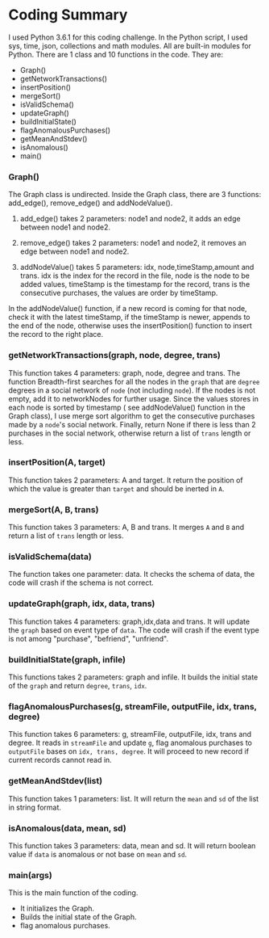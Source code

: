 # Coding Summary

I used Python 3.6.1 for this coding challenge. In the Python script, I used sys, time, json, collections and math modules. All are built-in modules for Python.
There are 1 class and 10 functions in the code. They are:

* Graph()
* getNetworkTransactions()
* insertPosition()
* mergeSort()
* isValidSchema()
* updateGraph()
* buildInitialState()
* flagAnomalousPurchases()
* getMeanAndStdev()
* isAnomalous()
* main()

### Graph()

The Graph class is undirected. Inside the Graph class, there are 3 functions: add_edge(), remove_edge() and addNodeValue(). 

1. add_edge() takes 2 parameters: node1 and node2, it adds an edge between node1 and node2.

2. remove_edge() takes 2 parameters: node1 and node2, it removes an edge between node1 and node2.

3. addNodeValue() takes 5 parameters: idx, node,timeStamp,amount and trans. idx is the index for the record in the file, node is the node to be added values, timeStamp is the timestamp for the record, trans is the consecutive purchases, the values are order by timeStamp. 

In the addNodeValue() function, if a new record is coming for that node, check it with the latest timeStamp, if the timeStamp is newer, appends to the end of the node, otherwise uses the insertPosition() function to insert the record to the right place.

### getNetworkTransactions(graph, node, degree, trans)

This function takes 4 parameters: graph, node, degree and trans. The function Breadth-first searches for all the nodes in the `graph` that are `degree` degrees in a social network of `node` (not including `node`). 
If the nodes is not empty, add it to networkNodes for further usage. Since the values stores in each node is sorted by timestamp ( see addNodeValue() function in the Graph class), I use merge sort algorithm to get the 
consecutive purchases made by a `node`'s social network. Finally, return None if there is less than 2 purchases in the social network, otherwise return a list of `trans` length or less.

### insertPosition(A, target)

This function takes 2 parameters: A and target. It return the position of which the value is greater than `target` and should be inerted in `A`.

### mergeSort(A, B, trans)

This function takes 3 parameters: A, B and trans. It merges `A` and `B` and return a list of `trans` length or less.

### isValidSchema(data)

The function takes one parameter: data. It checks the schema of data, the code will crash if the schema is not correct.

### updateGraph(graph, idx, data, trans)

This function takes 4 parameters: graph,idx,data and trans. It will update the `graph` based on event type of `data`. The code will crash if the event type is not among "purchase", "befriend", "unfriend".

### buildInitialState(graph, infile)

This functions takes 2 parameters: graph and infile. It builds the initial state of the `graph` and return `degree`, `trans`, `idx`.

### flagAnomalousPurchases(g, streamFile, outputFile, idx, trans, degree)

This function takes 6 parameters: g, streamFile, outputFile, idx, trans and degree. It reads in `streamFile` and update `g`, flag anomalous purchases to `outputFile` bases on `idx, trans, degree`. It will proceed to new record
if current records cannot read in.

### getMeanAndStdev(list)

This function takes 1 parameters: list. It will return the `mean` and `sd` of the list in string format.

### isAnomalous(data, mean, sd)

This function takes 3 parameters: data, mean and sd. It will return boolean value if `data` is anomalous or not base on `mean` and `sd`.

### main(args)

This is the main function of the coding.

- It initializes the Graph.
- Builds the initial state of the Graph.
- flag anomalous purchases.